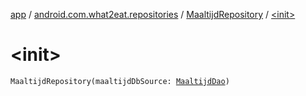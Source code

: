 [app](../../index.md) / [android.com.what2eat.repositories](../index.md) / [MaaltijdRepository](index.md) / [&lt;init&gt;](./-init-.md)

# &lt;init&gt;

`MaaltijdRepository(maaltijdDbSource: `[`MaaltijdDao`](../../android.com.what2eat.database/-maaltijd-dao/index.md)`)`